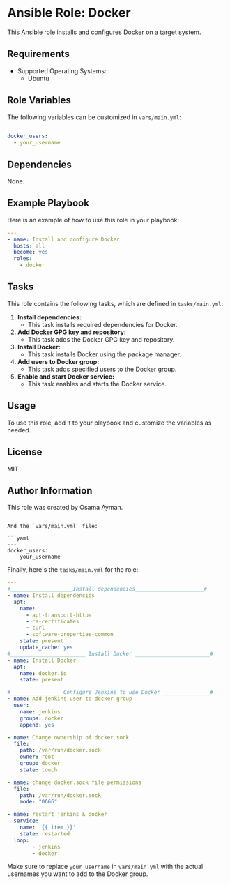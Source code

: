 # Ansible Role: Docker

This Ansible role installs and configures Docker on a target system.

## Requirements

- Supported Operating Systems:
  - Ubuntu

## Role Variables

The following variables can be customized in `vars/main.yml`:

```yaml
---
docker_users:
  - your_username
```

## Dependencies

None.

## Example Playbook

Here is an example of how to use this role in your playbook:

```yaml
---
- name: Install and configure Docker
  hosts: all
  become: yes
  roles:
    - docker
```

## Tasks

This role contains the following tasks, which are defined in `tasks/main.yml`:

1. **Install dependencies:**
   - This task installs required dependencies for Docker.
2. **Add Docker GPG key and repository:**
   - This task adds the Docker GPG key and repository.
3. **Install Docker:**
   - This task installs Docker using the package manager.
4. **Add users to Docker group:**
   - This task adds specified users to the Docker group.
5. **Enable and start Docker service:**
   - This task enables and starts the Docker service.

## Usage

To use this role, add it to your playbook and customize the variables as needed.

## License

MIT

## Author Information

This role was created by Osama Ayman.
```

And the `vars/main.yml` file:

```yaml
---
docker_users:
  - your_username
```

Finally, here's the `tasks/main.yml` for the role:

```yaml
---
#____________________Install dependencies______________________#
- name: Install dependencies
  apt:
    name:
      - apt-transport-https
      - ca-certificates
      - curl
      - software-properties-common
    state: present
    update_cache: yes
#________________________ Install Docker ________________________#
- name: Install Docker
  apt:
    name: docker.io
    state: present

#________________ Configure Jenkins to use Docker _______________#
- name: Add jenkins user to docker group
  user:
    name: jenkins
    groups: docker
    append: yes

- name: Change ownership of docker.sock
  file:
    path: /var/run/docker.sock
    owner: root
    group: docker
    state: touch

- name: change docker.sock file permissions
  file:
    path: /var/run/docker.sock
    mode: "0666"

- name: restart jenkins & docker
  service:
    name: '{{ item }}'
    state: restarted
  loop:
        - jenkins
        - docker
```

Make sure to replace `your_username` in `vars/main.yml` with the actual usernames you want to add to the Docker group.